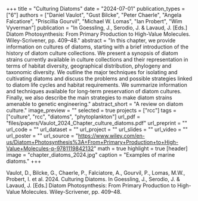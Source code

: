 +++
title = "Culturing Diatoms"
date = "2024-07-01"
publication_types = ["6"]
authors = ["Daniel Vaulot", "Gust Bilcke", "Peter Chaerle", "Angela Falcatiore", "Priscillia Gourvil", "Michael W. Lomas", "Ian Probert", "Wim Vyverman"]
publication = "In Goessling, J., Serodio, J. & Lavaud, J. [Eds.] Diatom Photosynthesis: From Primary Production to High-Value Molecules. Wiley-Scrivener, pp. 409–48."
abstract = "In this chapter, we provide information on cultures of diatoms, starting with a brief introduction of the history of diatom culture collections. We present a synopsis of diatom strains currently available in culture collections and their representation in terms of habitat diversity, geographical distribution, phylogeny and taxonomic diversity. We outline the major techniques for isolating and cultivating diatoms and discuss the problems and possible strategies linked to diatom life cycles and habitat requirements. We summarize information and techniques available for long-term preservation of diatom cultures. Finally, we also describe the main strategies to make diatom strains amenable to genetic engineering."
abstract_short = "A review on diatom culture."
image_preview = ""
selected = true
projects = ["rcc"]
tags = ["culture", "rcc", "diatoms", "phytoplankton"]
url_pdf = "files/papers/Vaulot_2024_Chapter_culture_diatoms.pdf"
url_preprint = ""
url_code = ""
url_dataset = ""
url_project = ""
url_slides = ""
url_video = ""
url_poster = ""
url_source = "https://www.wiley.com/en-us/Diatom+Photosynthesis%3A+From+Primary+Production+to+High-Value+Molecules-p-9781119842132"
math = true
highlight = true
[header]
image = "chapter_diatoms_2024.jpg"
caption = "Examples of marine diatoms."
+++

Vaulot, D., Bilcke, G., Chaerle, P., Falciatore, A., Gourvil, P., Lomas, M.W., Probert, I. et al. 2024. Culturing Diatoms. In Goessling, J., Serodio, J. & Lavaud, J. [Eds.] Diatom Photosynthesis: From Primary Production to High-Value Molecules. Wiley-Scrivener, pp. 409–48.
